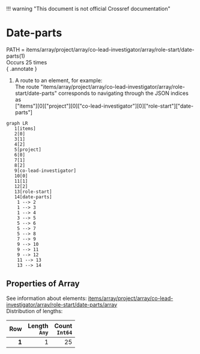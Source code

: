 !!! warning "This document is not official Crossref documentation"
# Date-parts
PATH = items/array/project/array/co-lead-investigator/array/role-start/date-parts(1)  
Occurs 25 times  
{ .annotate }

1. A route to an element, for example:  
   The route "items/array/project/array/co-lead-investigator/array/role-start/date-parts" corresponds to navigating through the JSON indices as  
   ["items"][0]["project"][0]["co-lead-investigator"][0]["role-start"]["date-parts"]  

```mermaid
graph LR
   1[items]
   2[0]
   3[1]
   4[2]
   5[project]
   6[0]
   7[1]
   8[2]
   9[co-lead-investigator]
   10[0]
   11[1]
   12[2]
   13[role-start]
   14[date-parts]
    1 --> 2
    1 --> 3
    1 --> 4
    3 --> 5
    5 --> 6
    5 --> 7
    5 --> 8
    7 --> 9
    9 --> 10
    9 --> 11
    9 --> 12
    11 --> 13
    13 --> 14
```


## Properties of Array
See information about elements: [items/array/project/array/co-lead-investigator/array/role-start/date-parts/array](array/index.md)  
Distribution of lengths:  

| **Row** | **Length**<br>`Any` | **Count**<br>`Int64` |
|--------:|--------------------:|---------------------:|
| **1**   | 1                   | 25                   |

